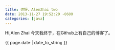 ```yaml
---
title: 你好，AlenZhai two
date: 2013-11-27 19:52:20 -0600
categories: [java]
---
```


Hi,Alen Zhai
今天我终于，在Github上有自己的博客了。

{{ page.date | date_to_string }}